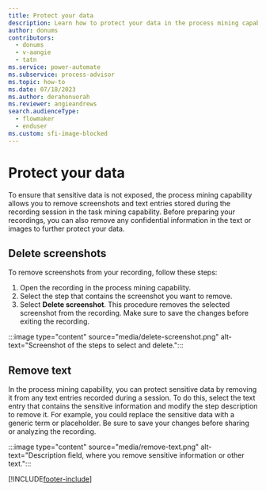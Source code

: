 ```yaml
---
title: Protect your data
description: Learn how to protect your data in the process mining capability.
author: donums
contributors:
  - donums
  - v-aangie 
  - tatn
ms.service: power-automate
ms.subservice: process-advisor
ms.topic: how-to
ms.date: 07/18/2023
ms.author: derahonuorah
ms.reviewer: angieandrews
search.audienceType: 
  - flowmaker
  - enduser
ms.custom: sfi-image-blocked
---
```


# Protect your data

To ensure that sensitive data is not exposed, the process mining capability allows you to remove screenshots and text entries stored during the recording session in the task mining capability. Before preparing your recordings, you can also remove any confidential information in the text or images to further protect your data.

## Delete screenshots

To remove screenshots from your recording, follow these steps:

1. Open the recording in the process mining capability.
1. Select the step that contains the screenshot you want to remove.
1. Select **Delete screenshot**.
This procedure removes the selected screenshot from the recording. Make sure to save the changes before exiting the recording.

:::image type="content" source="media/delete-screenshot.png" alt-text="Screenshot of the steps to select and delete.":::

## Remove text

In the process mining capability, you can protect sensitive data by removing it from any text entries recorded during a session. To do this, select the text entry that contains the sensitive information and modify the step description to remove it. For example, you could replace the sensitive data with a generic term or placeholder. Be sure to save your changes before sharing or analyzing the recording.

:::image type="content" source="media/remove-text.png" alt-text="Description field, where you remove sensitive information or other text.":::

[!INCLUDE[footer-include](includes/footer-banner.md)]
